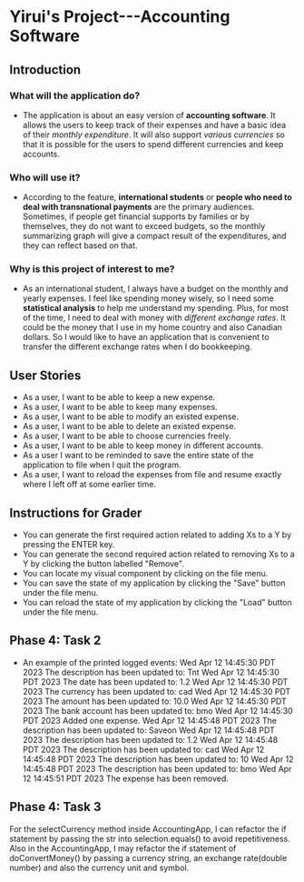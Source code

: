 # Yirui's Project---Accounting Software

## Introduction

### What will the application do?

- The application is about an easy version of **accounting software**. It allows the users to keep track of their 
expenses and have a basic idea of their *monthly expenditure*. It will also support *various currencies* so that it is
possible for the users to spend different currencies and keep accounts.

### Who will use it?

- According to the feature, **international students** or **people who need to deal with transnational payments** are 
the primary audiences. Sometimes, if people get financial supports by families or by themselves, they do not want to 
exceed budgets, so the monthly summarizing graph will give a compact result of the expenditures, and they can reflect 
based on that.


### Why is this project of interest to me?

- As an international student, I always have a budget on the monthly and yearly expenses. I feel like spending money 
wisely, so I need some **statistical analysis** to help me understand my spending. Plus, for most of the time, I need to 
deal with money with *different exchange rates*. It could be the money that I use in my home country and also Canadian 
dollars. So I would like to have an application that is convenient to transfer the different exchange rates when I do
bookkeeping.

## User Stories 
- As a user, I want to be able to keep a new expense.
- As a user, I want to be able to keep many expenses.
- As a user, I want to be able to modify an existed expense.
- As a user, I want to be able to delete an existed expense.
- As a user, I want to be able to choose currencies freely.
- As a user, I want to be able to keep money in different accounts.
- As a user I want to be reminded to save the entire state of the application to file when I quit the program.
- As a user, I want to reload the expenses from file and resume exactly where I left off at some earlier time.

## Instructions for Grader
- You can generate the first required action related to adding Xs to a Y by pressing the ENTER key.
- You can generate the second required action related to removing Xs to a Y by clicking the button labelled "Remove".
- You can locate my visual component by clicking on the file menu.
- You can save the state of my application by clicking the "Save" button under the file menu.
- You can reload the state of my application by clicking the "Load" button under the file menu.

## Phase 4: Task 2
- An example of the printed logged events:
  Wed Apr 12 14:45:30 PDT 2023
  The description has been updated to: Tnt
  Wed Apr 12 14:45:30 PDT 2023
  The date has been updated to: 1.2
  Wed Apr 12 14:45:30 PDT 2023
  The currency has been updated to: cad
  Wed Apr 12 14:45:30 PDT 2023
  The amount has been updated to: 10.0
  Wed Apr 12 14:45:30 PDT 2023
  The bank account has been updated to: bmo
  Wed Apr 12 14:45:30 PDT 2023
  Added one expense.
  Wed Apr 12 14:45:48 PDT 2023
  The description has been updated to: Saveon
  Wed Apr 12 14:45:48 PDT 2023
  The description has been updated to: 1.2
  Wed Apr 12 14:45:48 PDT 2023
  The description has been updated to: cad
  Wed Apr 12 14:45:48 PDT 2023
  The description has been updated to: 10
  Wed Apr 12 14:45:48 PDT 2023
  The description has been updated to: bmo
  Wed Apr 12 14:45:51 PDT 2023
  The expense has been removed.

## Phase 4: Task 3
For the selectCurrency method inside AccountingApp, I can refactor the if statement by passing the str into
selection.equals() to avoid repetitiveness. Also in the AccountingApp, I may refactor the if statement of 
doConvertMoney() by passing a currency string, an exchange rate(double number) and also the currency unit and symbol.